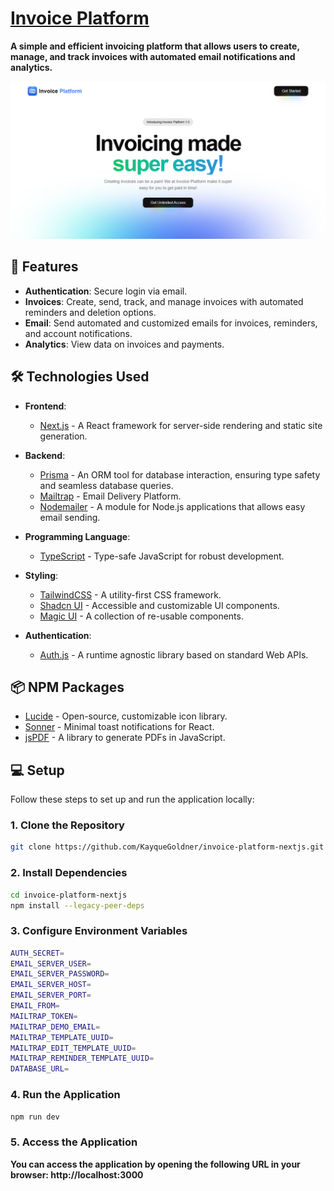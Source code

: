 # [Invoice Platform](https://invoice-platform-nextjs-flame.vercel.app/)  

**A simple and efficient invoicing platform that allows users to create, manage, and track invoices with automated email notifications and analytics.**

![Application Screenshot](/invoice-platform.png "Application Screenshot")  

## 🚀 Features  

- **Authentication**: Secure login via email.  
- **Invoices**: Create, send, track, and manage invoices with automated reminders and deletion options.
- **Email**: Send automated and customized emails for invoices, reminders, and account notifications.
- **Analytics**: View data on invoices and payments.


## 🛠️ Technologies Used  

- **Frontend**:  
  - [Next.js](https://nextjs.org/) - A React framework for server-side rendering and static site generation.  

- **Backend**:  
  - [Prisma](https://www.prisma.io/) - An ORM tool for database interaction, ensuring type safety and seamless database queries.
  - [Mailtrap](https://mailtrap.io/) - Email Delivery Platform.
  - [Nodemailer](https://www.nodemailer.com/) - A module for Node.js applications that allows easy email sending.

- **Programming Language**:  
  - [TypeScript](https://www.typescriptlang.org/) - Type-safe JavaScript for robust development.  

- **Styling**:  
  - [TailwindCSS](https://tailwindcss.com/) - A utility-first CSS framework.  
  - [Shadcn UI](https://ui.shadcn.com/) - Accessible and customizable UI components.  
  - [Magic UI](https://magicui.design/) - A collection of re-usable components.

- **Authentication**:  
  - [Auth.js](https://authjs.dev/) - A runtime agnostic library based on standard Web APIs.  

## 📦 NPM Packages  

- [Lucide](https://lucide.dev/) - Open-source, customizable icon library.   
- [Sonner](https://sonner.emilkowal.ski/) - Minimal toast notifications for React. 
- [jsPDF](https://github.com/parallax/jsPDF) - A library to generate PDFs in JavaScript.


## 💻 Setup

Follow these steps to set up and run the application locally:

### 1. Clone the Repository

```bash
git clone https://github.com/KayqueGoldner/invoice-platform-nextjs.git
```

### 2. Install Dependencies

```bash
cd invoice-platform-nextjs
npm install --legacy-peer-deps
```

### 3. Configure Environment Variables

```bash
AUTH_SECRET=
EMAIL_SERVER_USER=
EMAIL_SERVER_PASSWORD=
EMAIL_SERVER_HOST=
EMAIL_SERVER_PORT=
EMAIL_FROM=
MAILTRAP_TOKEN=
MAILTRAP_DEMO_EMAIL=
MAILTRAP_TEMPLATE_UUID=
MAILTRAP_EDIT_TEMPLATE_UUID=
MAILTRAP_REMINDER_TEMPLATE_UUID=
DATABASE_URL=
```

### 4. Run the Application

```bash
npm run dev
```

### 5. Access the Application

**You can access the application by opening the following URL in your browser:
http://localhost:3000**